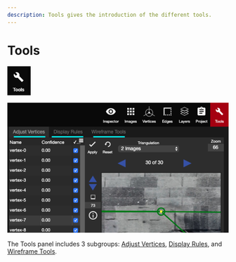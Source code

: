 ```yaml
---
description: Tools gives the introduction of the different tools.
---
```


# Tools

![No hotkey available.](../.gitbook/assets/tools%20%282%29.png)

![](../.gitbook/assets/tools.png)

The Tools panel includes 3 subgroups: [Adjust Vertices](adjust-vertices/), [Display Rules](display-rules.md), and [Wireframe Tools](wireframe-tools/).

  


